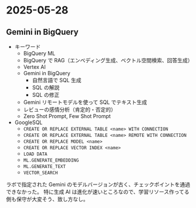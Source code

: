 # 2025-05-28

## Gemini in BigQuery

- キーワード
  - BigQuery ML
  - BigQuery で RAG（エンベディング生成、ベクトル空間検索、回答生成）
  - Vertex AI
  - Gemini in BigQuery
    - 自然言語で SQL 生成
    - SQL の解説
    - SQL の修正
  - Gemini リモートモデルを使って SQL でテキスト生成
  - レビューの感情分析（肯定的・否定的）
  - Zero Shot Prompt, Few Shot Prompt
- GoogleSQL
  - `CREATE OR REPLACE EXTERNAL TABLE <name> WITH CONNECTION`
  - `CREATE OR REPLACE EXTERNAL TABLE <name> REMOTE WITH CONNECTION`
  - `CREATE OR REPLACE MODEL <name>`
  - `CREATE OR REPLACE VECTOR INDEX <name>`
  - `LOAD DATA`
  - `ML.GENERATE_EMBEDDING`
  - `ML.GENERATE_TEXT`
  - `VECTOR_SEARCH`

ラボで指定された Gemini のモデルバージョンが古く、チェックポイントを通過できなかった。
特に生成 AI は進化が速いところなので、学習リソース作ってる側も保守が大変そう、致し方なし。
